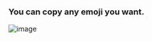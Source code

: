 ### You can copy any emoji you want.
![image](https://user-images.githubusercontent.com/98089962/224011328-e3853b3d-1bd1-4b8b-b563-c95ff48dae8a.png)
